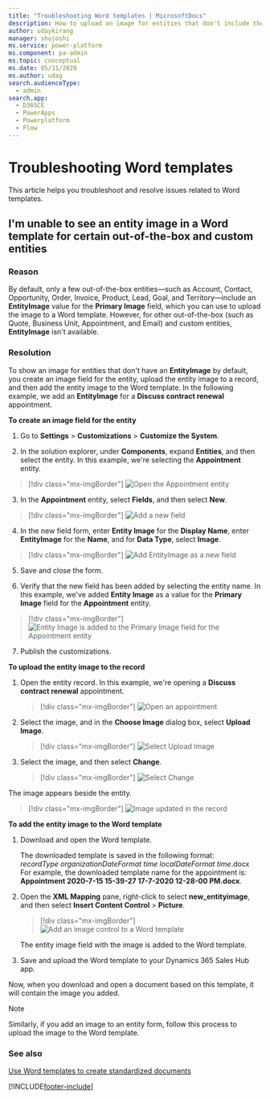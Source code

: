 ```yaml
---
title: "Troubleshooting Word templates | MicrosoftDocs"
description: How to upload an image for entities that don't include the EntityImage field by default
author: udaykirang
manager: shujoshi
ms.service: power-platform
ms.component: pa-admin
ms.topic: conceptual
ms.date: 05/11/2020
ms.author: udag
search.audienceType: 
  - admin
search.app:
  - D365CE
  - PowerApps
  - Powerplatform
  - Flow
---
```


# Troubleshooting Word templates

This article helps you troubleshoot and resolve issues related to Word templates.

## I'm unable to see an entity image in a Word template for certain out-of-the-box and custom entities

### Reason

By default, only a few out-of-the-box entities&mdash;such as Account, Contact, Opportunity, Order, Invoice, Product, Lead, Goal, and Territory&mdash;include an **EntityImage** value for the **Primary Image** field, which you can use to upload the image to a Word template. However, for other out-of-the-box (such as Quote, Business Unit, Appointment, and Email) and custom entities, **EntityImage** isn't available.

### Resolution

To show an image for entities that don't have an **EntityImage** by default, you create an image field for the entity, upload the entity image to a record, and then add the entity image to the Word template. In the following example, we add an **EntityImage** for a **Discuss contract renewal** appointment. 

**To create an image field for the entity**

  1.	Go to **Settings** > **Customizations** > **Customize the System**.

  2.	In the solution explorer, under **Components**, expand **Entities**, and then select the entity. In this example, we're selecting the **Appointment** entity.

  > [!div class="mx-imgBorder"]
  > ![Open the Appointment entity](media/ts-wordtemplate-select-appointment-entity.png "Open the Appointment entity")

  3.	In the **Appointment** entity, select **Fields**, and then select **New**.

  > [!div class="mx-imgBorder"]
  > ![Add a new field](media/ts-wordtemplate-select-new-field.png "Add a new field")
    
  4.	In the new field form, enter **Entity Image** for the **Display Name**, enter **EntityImage** for the **Name**, and for **Data Type**, select **Image**.

  > [!div class="mx-imgBorder"]
  > ![Add EntityImage as a new field](media/ts-wordtemplate-add-image-entity.png "Add EntityImage as a new field") 

  5.	Save and close the form. 

  6.	Verify that the new field has been added by selecting the entity name. In this example, we've added **Entity Image** as a value for the **Primary Image** field for the **Appointment** entity.

  > [!div class="mx-imgBorder"]
  > ![Entity Image is added to the Primary Image field for the Appointment entity](media/ts-wordtemplate-primary-image-entity-added.png "Entity Image is added to the Primary Image field for the Appointment entity")

  7.	Publish the customizations.

**To upload the entity image to the record**

1. Open the entity record. In this example, we're opening a **Discuss contract renewal** appointment.

   > [!div class="mx-imgBorder"]
   > ![Open an appointment](media/ts-wordtemplate-open-appointment.png "Open an appointment")

2. Select the image, and in the **Choose Image** dialog box, select **Upload Image**.

   > [!div class="mx-imgBorder"]
   > ![Select Upload Image](media/ts-wordtemplate-select-upload-image.png "Select Upload Image")

3. Select the image, and then select **Change**.

   > [!div class="mx-imgBorder"]
   > ![Select Change](media/ts-wordtemplate-select-change.png "Select Change")

  The image appears beside the entity.

  > [!div class="mx-imgBorder"]
  > ![Image updated in the record](media/ts-wordtemplate-image-updated.png "Image updated in the record")

**To add the entity image to the Word template** 

1. Download and open the Word template.

   The downloaded template is saved in the following format:<br>*recordType organizationDateFormat time localDateFormat time*.docx<br>For example, the downloaded template name for the appointment is: **Appointment 2020-7-15 15-39-27 17-7-2020 12-28-00 PM.docx**.

2. Open the **XML Mapping** pane, right-click to select **new_entityimage**, and then select **Insert Content Control** > **Picture**.

    > [!div class="mx-imgBorder"]
    > ![Add an image control to a Word template](media/ts-wordtemplate-add-image-word-template.png "Add an image control to a Word template")

    The entity image field with the image is added to the Word template.

3. Save and upload the Word template to your Dynamics 365 Sales Hub app.

Now, when you download and open a document based on this template, it will contain the image you added.

  >[!NOTE]
  >Similarly, if you add an image to an entity form, follow this process to upload the image to the Word template.


### See also

[Use Word templates to create standardized documents](using-word-templates-dynamics-365.md)


[!INCLUDE[footer-include](../includes/footer-banner.md)]
